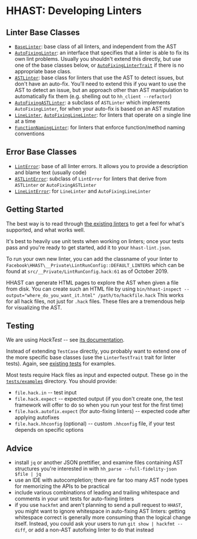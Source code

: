 # HHAST: Developing Linters

## Linter Base Classes

 - [`BaseLinter`](../src/Linters/BaseLinter.hack): base class of all linters, and independent from the AST
 - [`AutoFixingLinter`](../src/Linters/AutoFixingLinter.hack): an interface that specifies that a linter is able to fix its own lint problems. Usually you shouldn't extend this directly, but use one of the base classes below, or [`AutoFixingLinterTrait`](../src/Linters/AutoFixingLinterTrait.hack) if there is no appropriate base class.
 - [`ASTLinter`](../src/Linters/ASTLinter.hack): base class for linters that use the AST to detect issues, but don't have an auto-fix. You'll need to extend this if you want to use the AST to detect an issue, but an approach other than AST manipulation to automatically fix them (e.g. shelling out to `hh_client --refactor`)
 - [`AutoFixingASTLinter`](../src/Linters/AutoFixingASTLinter.hack): a subclass of `ASTLinter` which implements `AutoFixingLinter`, for when your auto-fix is based on an AST mutation
 - [`LineLinter`](../src/Linters/LineLinter.hack), [`AutoFixingLineLinter`](../src/Linters/AutoFixingLineLinter.hack): for linters that operate on a single line at a time
 - [`FunctionNamingLinter`](../src/Linters/FunctionNamingLinter.hack): for linters that enforce function/method naming conventions

## Error Base Classes

 - [`LintError`](../src/Linters/LintError.hack): base of all linter errors. It allows you to provide a description and blame text (usually code)
 - [`ASTLintError`](../src/Linters/ASTLintError.hack): subclass of `LintError` for linters that derive from `ASTLinter` or `AutoFixingASTLinter`
 - [`LineLintError`](../src/Linters/LineLintError.hack): for `LineLinter` and `AutoFixingLineLinter`

## Getting Started

The best way is to read through [the existing linters](../src/Linters/) to get a feel for what's supported, and what works well.

It's best to heavily use unit tests when working on linters; once your tests pass and you're ready to get started, add it to your `hhast-lint.json`.

To run your own new linter, you can add the classname of your linter to `Facebook\HHAST\__Private\LintRunConfig::DEFAULT_LINTERS` which can be found at `src/__Private/LintRunConfig.hack:61` as of October 2019.

HHAST can generate HTML pages to explore the AST when given a file from disk. You can create such an HTML file by using `bin/hhast-inspect --output="where_do_you_want_it.html" /path/to/hackfile.hack` This works for all hack files, not just for `.hack` files. These files are a tremendous help for visualizing the AST.

## Testing

We are using *HackTest* -- see [its documentation](https://github.com/hhvm/hacktest/blob/master/README.md).

Instead of extending `TestCase` directly, you probably want to extend one of the more specific base classes (use the `LinterTestTrait` trait for linter tests). Again, see [existing tests](https://github.com/hhvm/hhast/tree/master/tests) for examples.

Most tests require Hack files as input and expected output. These go in the [`tests/examples`](https://github.com/hhvm/hhast/tree/master/tests/examples) directory. You should provide:

- `file.hack.in` -- test input
- `file.hack.expect` -- expected output (if you don't create one, the test framework will offer to do so when you run your test for the first time)
- `file.hack.autofix.expect` (for auto-fixing linters) -- expected code after applying autofixes
- `file.hack.hhconfig` (optional) -- custom `.hhconfig` file, if your test depends on specific options

## Advice

 - install `jq` or another JSON prettifier, and examine files containing AST structures you're interested in with `hh_parse --full-fidelity-json $file | jq`
 - use an IDE with autocompletion; there are far too many AST node types for memorizing the APIs to be practical
 - include various combinations of leading and trailing whitespace and comments in your unit tests for auto-fixing linters
 - if you use `hackfmt` and aren't planning to send a pull request to `HHAST`, you might want to ignore whitespace in auto-fixing AST linters: getting whitespace correct is generally more consuming than the logical change itself. Instead, you could ask your users to run `git show | hackfmt --diff`, or add a non-AST autofixing linter to do that instead

